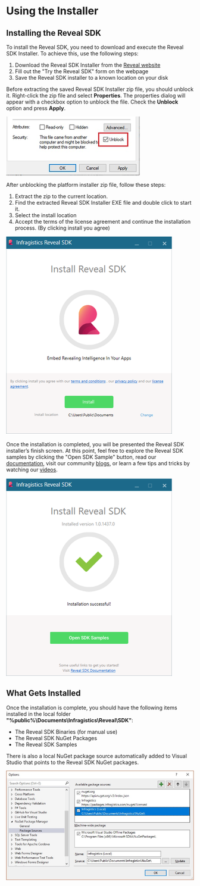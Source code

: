 # Using the Installer

## Installing the Reveal SDK

To install the Reveal SDK, you need to download and execute the Reveal SDK Installer. To achieve this, use the following steps:
1. Download the Reveal SDK Installer from the [Reveal website](https://www.revealbi.io/download-sdk)
2. Fill out the "Try the Reveal SDK" form on the webpage
3. Save the Reveal SDK installer to a known location on your disk

Before extracting the saved Reveal SDK Installer zip file, you should unblock it. Right-click the zip file and select **Properties**. The properties dialog will appear with a checkbox option to unblock the file. Check the **Unblock** option and press **Apply**.

![](images/install-unblock-zip.jpg)

After unblocking the platform installer zip file, follow these steps:
1. Extract the zip to the current location.
2. Find the extracted Reveal SDK Installer EXE file and double click to start it.
3. Select the install location
4. Accept the terms of the license agreement and continue the installation process. (By clicking install you agree)

![](images/install-start.png)

Once the installation is completed, you will be presented the Reveal SDK installer’s finish screen. At this point, feel free to explore the Reveal SDK samples by clicking the "Open SDK Sample" button, read our [documentation](https://help.revealbi.io/), visit our community [blogs](https://www.revealbi.io/blog), or learn a few tips and tricks by watching our [videos](https://www.youtube.com/revealbi).

![](images/install-finish.png)

## What Gets Installed

Once the installation is complete, you should have the following items installed in the local folder **"%public%\Documents\Infragistics\Reveal\SDK\"**:

- The Reveal SDK Binaries (for manual use)
- The Reveal SDK NuGet Packages
- The Reveal SDK Samples

There is also a local NuGet package source automatically added to Visual Studio that points to the Reveal SDK NuGet packages.

![](images/nuget-package-source-local-vs.jpg)